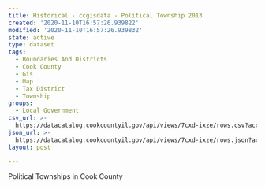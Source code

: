 ```yaml
---
title: Historical - ccgisdata - Political Township 2013
created: '2020-11-10T16:57:26.939822'
modified: '2020-11-10T16:57:26.939832'
state: active
type: dataset
tags:
  - Boundaries And Districts
  - Cook County
  - Gis
  - Map
  - Tax District
  - Township
groups:
  - Local Government
csv_url: >-
  https://datacatalog.cookcountyil.gov/api/views/7cxd-ixze/rows.csv?accessType=DOWNLOAD
json_url: >-
  https://datacatalog.cookcountyil.gov/api/views/7cxd-ixze/rows.json?accessType=DOWNLOAD
layout: post

---
```

Political Townships in Cook County

